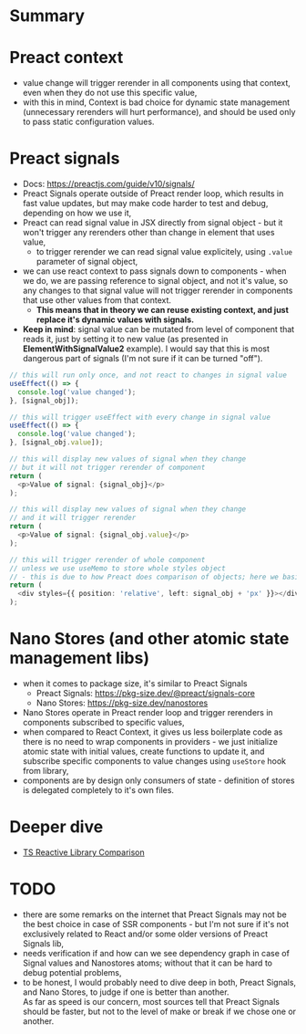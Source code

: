 # Summary

# Preact context
- value change will trigger rerender in all components using that context, even when they do not use this specific value,
- with this in mind, Context is bad choice for dynamic state management (unnecessary rerenders will hurt performance), and should be used only to pass static configuration values.

# Preact signals
- Docs: https://preactjs.com/guide/v10/signals/
- Preact Signals operate outside of Preact render loop, which results in fast value updates, but may make code harder to test and debug, depending on how we use it, 
- Preact can read signal value in JSX directly from signal object - but it won't trigger any rerenders other than change in element that uses value,
  - to trigger rerender we can read signal value explicitely, using `.value` parameter of signal object,
- we can use react context to pass signals down to components - when we do, we are passing reference to signal object, and not it's value, so any changes to that signal value will not trigger rerender in components that use other values from that context. 
  - **This means that in theory we can reuse existing context, and just replace it's dynamic values with signals.**
- **Keep in mind**: signal value can be mutated from level of component that reads it, just by setting it to new value (as presented in **ElementWithSignalValue2** example). I would say that this is most dangerous part of signals (I'm not sure if it can be turned "off").

```typescript
// this will run only once, and not react to changes in signal value
useEffect(() => {
  console.log('value changed');
}, [signal_obj]);

// this will trigger useEffect with every change in signal value
useEffect(() => {
  console.log('value changed');
}, [signal_obj.value]);

// this will display new values of signal when they change
// but it will not trigger rerender of component
return (
  <p>Value of signal: {signal_obj}</p>
);

// this will display new values of signal when they change
// and it will trigger rerender
return (
  <p>Value of signal: {signal_obj.value}</p>
);

// this will trigger rerender of whole component
// unless we use useMemo to store whole styles object
// - this is due to how Preact does comparison of objects; here we basically create new object every time signal value has changed
return (
  <div styles={{ position: 'relative', left: signal_obj + 'px' }}></div>
);
```

# Nano Stores (and other atomic state management libs)
- when it comes to package size, it's similar to Preact Signals
  - Preact Signals: https://pkg-size.dev/@preact/signals-core
  - Nano Stores: https://pkg-size.dev/nanostores
- Nano Stores operate in Preact render loop and trigger rerenders in components subscribed to specific values,
- when compared to React Context, it gives us less boilerplate code as there is no need to wrap components in providers - we just initialize atomic state with initial values, create functions to update it, and subscribe specific components to value changes using `useStore` hook from library,
- components are by design only consumers of state - definition of stores is delegated completely to it's own files.

# Deeper dive
- [TS Reactive Library Comparison](https://github.com/transitive-bullshit/ts-reactive-comparison?tab=readme-ov-file#ts-reactive-library-comparison-)

# TODO
- there are some remarks on the internet that Preact Signals may not be the best choice in case of SSR components - but I'm not sure if it's not exclusively related to React and/or some older versions of Preact Signals lib,
- needs verification if and how can we see dependency graph in case of Signal values and Nanostores atoms; without that it can be hard to debug potential problems,
- to be honest, I would probably need to dive deep in both, Preact Signals, and Nano Stores, to judge if one is better than another.<br>As far as speed is our concern, most sources tell that Preact Signals should be faster, but not to the level of make or break if we chose one or another.
